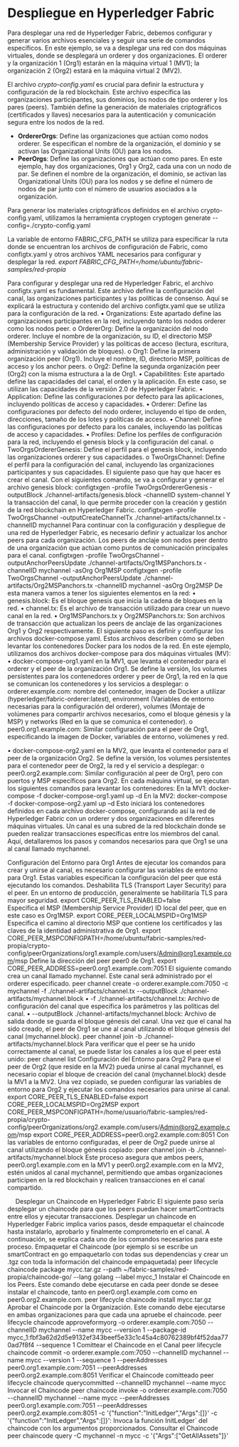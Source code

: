 # Despliegue en Hyperledger Fabric

Para desplegar una red de Hyperledger Fabric, debemos configurar y generar varios archivos esenciales y seguir una serie de comandos específicos. En este ejemplo, se va a desplegar una red con dos máquinas virtuales, donde se desplegará un orderer y dos organizaciones. El orderer y la organización 1 (Org1) estarán en la máquina virtual 1 (MV1); la organización 2 (Org2) estará en la máquina virtual 2 (MV2).

El archivo _crypto-config.yaml_ es crucial para definir la estructura y configuración de la red blockchain. Este archivo especifica las organizaciones participantes, sus dominios, los nodos de tipo orderer y los pares (peers). También define la generación de materiales criptográficos (certificados y llaves) necesarios para la autenticación y comunicación segura entre los nodos de la red.

- __OrdererOrgs__: Define las organizaciones que actúan como nodos orderer. Se especifican el nombre de la organización, el dominio y se activan las Organizational Units (OU) para los nodos.
- __PeerOrgs__: Define las organizaciones que actúan como pares. En este ejemplo, hay dos organizaciones, Org1 y Org2, cada una con un nodo de par. Se definen el nombre de la organización, el dominio, se activan las Organizational Units (OU) para los nodos y se define el número de nodos de par junto con el número de usuarios asociados a la organización.

Para generar los materiales criptográficos definidos en el archivo crypto-config.yaml, utilizamos la herramienta cryptogen
cryptogen generate --config=./crypto-config.yaml

La variable de entorno FABRIC_CFG_PATH se utiliza para especificar la ruta donde se encuentran los archivos de configuración de Fabric, como configtx.yaml y otros archivos YAML necesarios para configurar y desplegar la red.
_export FABRIC_CFG_PATH=/home/ubuntu/fabric-samples/red-propia_

Para configurar y desplegar una red de Hyperledger Fabric, el archivo configtx.yaml es fundamental. Este archivo define la configuración del canal, las organizaciones participantes y las políticas de consenso. Aquí se explicará la estructura y contenido del archivo configtx.yaml que se utiliza para la configuración de la red.
•	Organizations: Este apartado define las organizaciones participantes en la red, incluyendo tanto los nodos orderer como los nodos peer.
o	OrdererOrg: Define la organización del nodo orderer. Incluye el nombre de la organización, su ID, el directorio MSP (Membership Service Provider) y las políticas de acceso (lectura, escritura, administración y validación de bloques).
o	Org1: Define la primera organización peer (Org1). Incluye el nombre, ID, directorio MSP, políticas de acceso y los anchor peers.
o	Org2: Define la segunda organización peer (Org2) con la misma estructura a la de Org1.
•	Capabilitites: Este apartado define las capacidades del canal, el orden y la aplicación. En este caso, se utilizan las capacidades de la versión 2.0 de Hyperledger Fabric.
•	Application: Define las configuraciones por defecto para las aplicaciones, incluyendo políticas de acceso y capacidades.
•	Orderer: Define las configuraciones por defecto del nodo orderer, incluyendo el tipo de orden, direcciones, tamaño de los lotes y políticas de acceso.
•	Channel: Define las configuraciones por defecto para los canales, incluyendo las políticas de acceso y capacidades.
•	Profiles: Define los perfiles de configuración para la red, incluyendo el genesis block y la configuración del canal.
o	TwoOrgsOrdererGenesis: Define el perfil para el genesis block, incluyendo las organizaciones orderer y sus capacidades.
o	TwoOrgsChannel: Define el perfil para la configuración del canal, incluyendo las organizaciones participantes y sus capacidades.
El siguiente paso que hay que hacer es crear el canal. Con el siguientes comando, se va a configurar y generar el archivo genesis block:
configtxgen -profile TwoOrgsOrdererGenesis -outputBlock ./channel-artifacts/genesis.block -channelID system-channel
Y la transacción del canal, lo que permite proceder con la creación y gestión de la red blockchain en Hyperledger Fabric.
configtxgen -profile TwoOrgsChannel -outputCreateChannelTx ./channel-artifacts/channel.tx -channelID mychannel
Para continuar con la configuración y despliegue de una red de Hyperledger Fabric, es necesario definir y actualizar los anchor peers para cada organización. Los peers de anclaje son nodos peer dentro de una organización que actúan como puntos de comunicación principales para el canal.
configtxgen -profile TwoOrgsChannel -outputAnchorPeersUpdate ./channel-artifacts/Org1MSPanchors.tx -channelID mychannel -asOrg Org1MSP
configtxgen -profile TwoOrgsChannel -outputAnchorPeersUpdate ./channel-artifacts/Org2MSPanchors.tx -channelID mychannel -asOrg Org2MSP
De esta manera vamos a tener los siguientes elementos en la red:
•	genesis.block: Es el bloque genesis que inicia la cadena de bloques en la red.
•	channel.tx: Es el archivo de transacción utilizado para crear un nuevo canal en la red.
•	Org1MSPanchors.tx y Org2MSPanchors.tx: Son archivos de transacción que actualizan los peers de anclaje de las organizaciones Org1 y Org2 respectivamente.
El siguiente paso es definir y configurar los archivos docker-compose.yaml. Estos archivos describen cómo se deben levantar los contenedores Docker para los nodos de la red. En este ejemplo, utilizamos dos archivos docker-compose para dos máquinas virtuales (MV):
•	docker-compose-org1.yaml en la MV1, que levanta el contenedor para el orderer y el peer de la organización Org1. Se define la versión, los volumes persistentes para los contenedores orderer y peer de Org1, la red en la que se comunican los contenedores y los servicios a desplegar:
o	orderer.example.com: nombre del contenedor, imagen de Docker a utilizar (hyperledger/fabric-orderer:latest), environment (Variables de entorno necesarias para la configuración del orderer), volumes (Montaje de volúmenes para compartir archivos necesarios, como el bloque génesis y la MSP) y networks (Red en la que se comunica el contenedor).
o	peer0.org1.example.com: Similar configuración para el peer de Org1, especificando la imagen de Docker, variables de entorno, volúmenes y red.

•	docker-compose-org2.yaml en la MV2, que levanta el contenedor para el peer de la organización Org2. Se define la versión, los volumes persistentes para el contenedor peer de Org2, la red y el servicio a desplegar:
o	peer0.org2.example.com: Similar configuración al peer de Org1, pero con puertos y MSP específicos para Org2.
En cada máquina virtual, se ejecutan los siguientes comandos para levantar los contenedores:
En la MV1: docker-compose -f docker-compose-org1.yaml up -d
En la MV2: docker-compose -f docker-compose-org2.yaml up –d
Esto iniciará los contenedores definidos en cada archivo docker-compose, configurando así la red de Hyperledger Fabric con un orderer y dos organizaciones en diferentes máquinas virtuales.
Un canal es una subred de la red blockchain donde se pueden realizar transacciones específicas entre los miembros del canal. Aquí, detallaremos los pasos y comandos necesarios para que Org1 se una al canal llamado mychannel.

Configuración del Entorno para Org1
Antes de ejecutar los comandos para crear y unirse al canal, es necesario configurar las variables de entorno para Org1. Estas variables especifican la configuración del peer que está ejecutando los comandos.
Deshabilita TLS (Transport Layer Security) para el peer. En un entorno de producción, generalmente se habilitaría TLS para mayor seguridad.
export CORE_PEER_TLS_ENABLED=false  
Especifica el MSP (Membership Service Provider) ID local del peer, que en este caso es Org1MSP.
export CORE_PEER_LOCALMSPID=Org1MSP
Especifica el camino al directorio MSP que contiene los certificados y las claves de la identidad administrativa de Org1.
export CORE_PEER_MSPCONFIGPATH=/home/ubuntu/fabric-samples/red-propia/crypto-config/peerOrganizations/org1.example.com/users/Admin@org1.example.com/msp
Define la dirección del peer peer0 de Org1.
export CORE_PEER_ADDRESS=peer0.org1.example.com:7051
El siguiente comando crea un canal llamado mychannel. Este canal será administrado por el orderer especificado.
peer channel create -o orderer.example.com:7050 -c mychannel -f ./channel-artifacts/channel.tx --outputBlock ./channel-artifacts/mychannel.block
•  -f ./channel-artifacts/channel.tx: Archivo de configuración del canal que especifica los parámetros y las políticas del canal.
•  --outputBlock ./channel-artifacts/mychannel.block: Archivo de salida donde se guarda el bloque génesis del canal.
Una vez que el canal ha sido creado, el peer de Org1 se une al canal utilizando el bloque génesis del canal (mychannel.block).
peer channel join -b ./channel-artifacts/mychannel.block
Para verificar que el peer se ha unido correctamente al canal, se puede listar los canales a los que el peer está unido: peer channel list
Configuración del Entorno para Org2
Para que el peer de Org2 (que reside en la MV2) pueda unirse al canal mychannel, es necesario copiar el bloque de creación del canal (mychannel.block) desde la MV1 a la MV2. Una vez copiado, se pueden configurar las variables de entorno para Org2 y ejecutar los comandos necesarios para unirse al canal.
export CORE_PEER_TLS_ENABLED=false
export CORE_PEER_LOCALMSPID=Org2MSP
export CORE_PEER_MSPCONFIGPATH=/home/usuario/fabric-samples/red-propia/crypto-config/peerOrganizations/org2.example.com/users/Admin@org2.example.com/msp
export CORE_PEER_ADDRESS=peer0.org2.example.com:8051
Con las variables de entorno configuradas, el peer de Org2 puede unirse al canal utilizando el bloque génesis copiado: peer channel join -b ./channel-artifacts/mychannel.block
Este proceso asegura que ambos peers, peer0.org1.example.com en la MV1 y peer0.org2.example.com en la MV2, estén unidos al canal mychannel, permitiendo que ambas organizaciones participen en la red blockchain y realicen transacciones en el canal compartido.

 
Desplegar un Chaincode en Hyperledger Fabric
El siguiente paso sería desplegar un chaincode para que los peers puedan hacer smartContracts entre ellos y ejecutar transacciones. Desplegar un chaincode en Hyperledger Fabric implica varios pasos, desde empaquetar el chaincode hasta instalarlo, aprobarlo y finalmente comprometerlo en el canal. A continuación, se explica cada uno de los comandos necesarios para este proceso.
Empaquetar el Chaincode (por ejemplo si se escribe un smartContract en go empaquetarlo con todas sus dependencias y crear un .tgz con toda la información del chaincode empaquetada)
peer lifecycle chaincode package mycc.tar.gz --path ~/fabric-samples/red-propia/chaincode-go/ --lang golang --label mycc_1
Instalar el Chaincode en los Peers. Este comando debe ejecutarse en cada peer donde se desee instalar el chaincode, tanto en peer0.org1.example.com como en peer0.org2.example.com.
peer lifecycle chaincode install mycc.tar.gz
Aprobar el Chaincode por la Organización. Este comando debe ejecutarse en ambas organizaciones para que cada una apruebe el chaincode.
peer lifecycle chaincode approveformyorg -o orderer.example.com:7050 --channelID mychannel --name mycc --version 1 --package-id mycc_1:fbf3a62d2d5e9132ef343beef5e33c1c45a4c80762389bf4f52daa770ad7f8f4 --sequence 1 
Comittear el Chaincode en el Canal
peer lifecycle chaincode commit -o orderer.example.com:7050 --channelID mychannel --name mycc --version 1 --sequence 1 --peerAddresses peer0.org1.example.com:7051 --peerAddresses peer0.org2.example.com:8051
Verificar el Chaincode comitteado
peer lifecycle chaincode querycommitted --channelID mychannel --name mycc
Invocar el Chaincode
peer chaincode invoke -o orderer.example.com:7050 --channelID mychannel --name mycc --peerAddresses peer0.org1.example.com:7051 --peerAddresses peer0.org2.example.com:8051 -c '{"function":"InitLedger","Args":[]}'
-c '{"function":"InitLedger","Args":[]}': Invoca la función InitLedger` del chaincode con los argumentos proporcionados.
Consultar el Chaincode
peer chaincode query -C mychannel -n mycc -c '{"Args":["GetAllAssets"]}'
